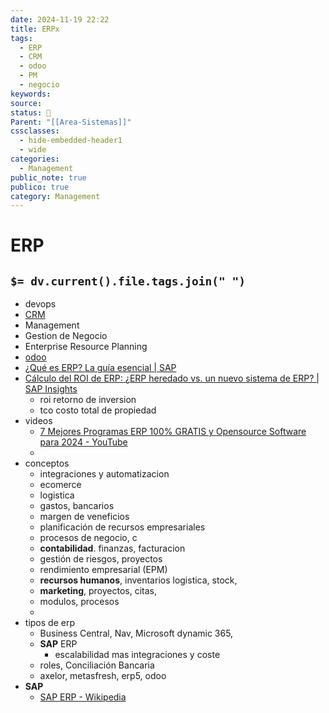 ```yaml
---
date: 2024-11-19 22:22
title: ERPx
tags:
  - ERP
  - CRM
  - odoo
  - PM
  - negocio
keywords: 
source: 
status: 📌
Parent: "[[Area-Sistemas]]"
cssclasses:
  - hide-embedded-header1
  - wide
categories:
  - Management
public_note: true
publico: true
category: Management
---
```

# ERP
`$= dv.current().file.tags.join(" ")`
- 
- devops
- [CRM](/management/crm/)
- Management
- Gestion de Negocio
- Enterprise Resource Planning
- [odoo](/infraestructura%20it/odoo/) 
- [¿Qué es ERP? La guía esencial | SAP](https://www.sap.com/spain/products/erp/what-is-erp.html) 
- [Cálculo del ROI de ERP: ¿ERP heredado vs. un nuevo sistema de ERP? | SAP Insights](https://www.sap.com/spain/insights/erp-roi-calculation-worksheet.html)
	- roi retorno de inversion
	- tco costo total de propiedad
- videos
	- [7 Mejores Programas ERP 100% GRATIS y Opensource Software para 2024 - YouTube](https://youtu.be/iATS88-lUe8) 
	- 
- conceptos
	- integraciones y automatizacion
	- ecomerce
	- logistica
	- gastos, bancarios
	- margen de veneficios
	- planificación de recursos empresariales 
	- procesos de negocio, c
	- **contabilidad**. finanzas, facturacion 
	- gestión de riesgos, proyectos
	- rendimiento empresarial (EPM)
	- **recursos humanos**, inventarios logistica, stock,
	- **marketing**, proyectos, citas,
	- modulos, procesos
	- 
- tipos de erp
	- Business Central, Nav, Microsoft dynamic 365, 
	- **SAP** ERP
		- escalabilidad mas integraciones y coste
	- roles, Conciliación Bancaria
	- axelor, metasfresh, erp5, odoo
- **SAP**
	- [SAP ERP - Wikipedia](https://en.wikipedia.org/wiki/SAP_ERP) 